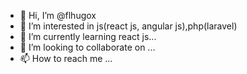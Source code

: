 - 👋 Hi, I’m @flhugox
- 👀 I’m interested in js(react js, angular js),php(laravel)
- 🌱 I’m currently learning  react js...
- 💞️ I’m looking to collaborate on ...
- 📫 How to reach me ...

<!---
flhugox/flhugox is a ✨ special ✨ repository because its `README.md` (this file) appears on your GitHub profile.
You can click the Preview link to take a look at your changes.
--->
